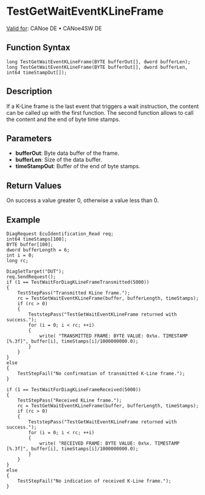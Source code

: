 # TestGetWaitEventKLineFrame

[Valid for](../../../Shared/FeatureAvailability.md): CANoe DE • CANoe4SW DE

## Function Syntax

```plaintext
long TestGetWaitEventKLineFrame(BYTE bufferOut[], dword bufferLen);
long TestGetWaitEventKLineFrame(BYTE bufferOut[], dword bufferLen, int64 timeStampOut[]);
```

## Description

If a K-Line frame is the last event that triggers a wait instruction, the content can be called up with the first function. The second function allows to call the content and the end of byte time stamps.

## Parameters

- **bufferOut**: Byte data buffer of the frame.
- **bufferLen**: Size of the data buffer.
- **timeStampOut**: Buffer of the end of byte stamps.

## Return Values

On success a value greater 0, otherwise a value less than 0.

## Example

```plaintext
DiagRequest EcuIdentification_Read req;
int64 timeStamps[100];
BYTE buffer[100];
dword bufferLength = 6;
int i = 0;
long rc;

DiagSetTarget("DUT");
req.SendRequest();
if (1 == TestWaitForDiagKLineFrameTransmitted(5000))
{
    TestStepPass("Transmitted KLine frame.");
    rc = TestGetWaitEventKLineFrame(buffer, bufferLength, timeStamps);
    if (rc > 0)
    {
        TeststepPass("TestGetWaitEventKLineFrame returned with success.");
        for (i = 0; i < rc; ++i)
        {
            write( "TRANSMITTED FRAME: BYTE VALUE: 0x%x. TIMESTAMP [%.3f]", buffer[i], timeStamps[i]/1000000000.0);
        }
    }
}
else
{
    TestStepFail("No confirmation of transmitted K-Line frame.");
}

if (1 == TestWaitForDiagKLineFrameReceived(5000))
{
    TestStepPass("Received KLine frame.");
    rc = TestGetWaitEventKLineFrame(buffer, bufferLength, timeStamps);
    if (rc > 0)
    {
        TeststepPass("TestGetWaitEventKLineFrame returned with success.");
        for (i = 0; i < rc; ++i)
        {
            write( "RECEIVED FRAME: BYTE VALUE: 0x%x. TIMESTAMP [%.3f]", buffer[i], timeStamps[i]/1000000000.0);
        }
    }
}
else
{
    TestStepFail("No indication of received K-Line frame.");
}
```
